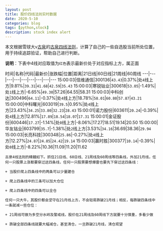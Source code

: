 ```yaml
---
layout: post
title: 股价四线法则实时数据
date: 2020-5-10
categories: blog
tags: [python,stock]
description: stock index alert
---
```



本文根据雪球大v[古泉](https://xueqiu.com/u/7148646888)的[古泉四线法则](https://xueqiu.com/7148646888/130498192)，计算了自己的一些自选股当前所处位置，用于持续追踪验证，帮助自己进行判断。

**说明**：下表中4线对应取值为`红色`表示最新价处于对应指标上方，属正面

时间|名称|代码|最新价|涨跌幅|位置|距离|21日线|60日线|21周线|60周线
---|---|---|---|---|---|---|---|---
15:00:03|信维通信|300136|`43.43`|0.37%|处`4`线上方|9.81%|`39.31`|`41.68`|`42.59`|`35.43`
15:00:03|寒锐钴业|300618|`53.05`|-1.49%|处`1`线上方|-6.65%|`49.30`|57.26|64.55|58.31
15:00:03|中科创达|300496|`64.11`|-0.37%|处`4`线上方|18.78%|`58.01`|`60.80`|`57.87`|`43.21`
15:00:00|中科曙光|603019|`39.5`|0.95%|处`4`线上方|23.43%|`34.25`|`33.80`|`32.23`|`28.43`
15:00:01|诺力股份|603611|`20.24`|-0.39%|处`4`线上方|12.81%|`17.89`|`18.54`|`18.07`|`17.31`
15:00:01|金证股份|600446|`17.27`|-1.14%|处`0`线上方|-8.06%|17.27|18.51|19.14|20.50
15:00:00|华友钴业|603799|`35.7`|-1.38%|处`2`线上方|3.53%|`34.16`|36.69|38.36|`29.94`
15:00:03|长亮科技|300348|`25.86`|-0.27%|处`4`线上方|12.27%|`24.87`|`24.85`|`24.42`|`19.14`
15:00:03|赢时胜|300377|`10.14`|-0.39%|处`0`线上方|-8.22%|10.36|11.09|11.20|11.62

```
古泉4线法则的精髓如下。抓住21日线、60日线、21周线及60周线等四条线，外加21月线，任何一只股票上涨都要穿过这四条线，任何一只股票要想爆雷也要先下穿过这四条线：

+ 当股价爬上四条线中的两条可以少量建仓

+ 爬上四条线中的三条可以加大仓位

+ 爬上四条线中的四条可以全仓

任何一只大牛，其股价都会坚守在21月线上方，不会轻易跌破21月线；相反，每跌破四条线中一条就减一些仓位：

+ 21周线可做为多空分水岭及警戒线，股价在21周线及60周线下方就要十分慎重，多看少做

+ 跌破全部四条线就要大幅减仓，甚至清仓，一旦跌破21月线，清仓观望
```